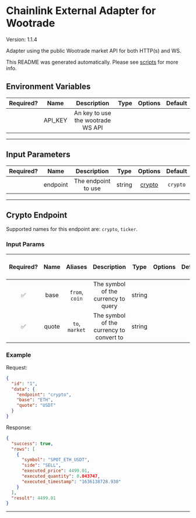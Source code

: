 # Chainlink External Adapter for Wootrade

Version: 1.1.4

Adapter using the public Wootrade market API for both HTTP(s) and WS.

This README was generated automatically. Please see [scripts](../../scripts) for more info.

## Environment Variables

| Required? |  Name   |            Description            | Type | Options | Default |
| :-------: | :-----: | :-------------------------------: | :--: | :-----: | :-----: |
|           | API_KEY | An key to use the wootrade WS API |      |         |         |

---

## Input Parameters

| Required? |   Name   |     Description     |  Type  |          Options           | Default  |
| :-------: | :------: | :-----------------: | :----: | :------------------------: | :------: |
|           | endpoint | The endpoint to use | string | [crypto](#crypto-endpoint) | `crypto` |

---

## Crypto Endpoint

Supported names for this endpoint are: `crypto`, `ticker`.

### Input Params

| Required? | Name  |    Aliases     |               Description                |  Type  | Options | Default | Depends On | Not Valid With |
| :-------: | :---: | :------------: | :--------------------------------------: | :----: | :-----: | :-----: | :--------: | :------------: |
|    ✅     | base  | `from`, `coin` |   The symbol of the currency to query    | string |         |         |            |                |
|    ✅     | quote | `to`, `market` | The symbol of the currency to convert to | string |         |         |            |                |

### Example

Request:

```json
{
  "id": "1",
  "data": {
    "endpoint": "crypto",
    "base": "ETH",
    "quote": "USDT"
  }
}
```

Response:

```json
{
  "success": true,
  "rows": [
    {
      "symbol": "SPOT_ETH_USDT",
      "side": "SELL",
      "executed_price": 4499.01,
      "executed_quantity": 0.043747,
      "executed_timestamp": "1636138728.930"
    }
  ],
  "result": 4499.01
}
```

---
